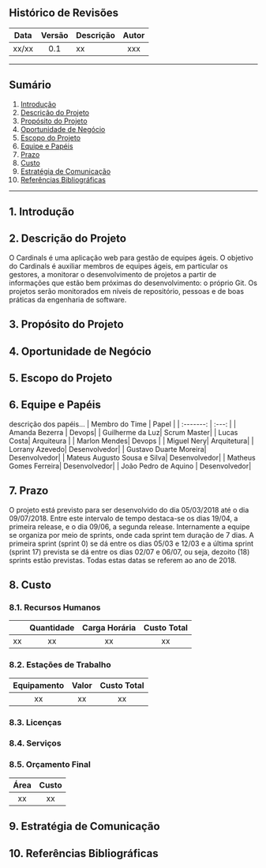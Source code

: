 ## Histórico de Revisões

| Data | Versão | Descrição | Autor |
| ---- | :----: | --------- | :---: |
| xx/xx | 0.1 | xx | xxx |

------------------------------------
## Sumário
1. [Introdução](#1-introdu%C3%A7%C3%A3o)
2. [Descrição do Projeto](#2-descri%C3%A7%C3%A3o-do-projeto)
3. [Propósito do Projeto](#3-propósito-do-projeto)
4. [Oportunidade de Negócio](#4-oportunidade-de-neg%C3%B3cio)
5. [Escopo do Projeto](#5-escopo-do-projeto)
6. [Equipe e Papéis](#6-equipe-e-pap%C3%A9is)
7. [Prazo](#7-prazo)
8. [Custo](#8-custo)
9. [Estratégia de Comunicação](#9-estrat%C3%A9gia-de-comunica%C3%A7%C3%A3o)
10. [Referências Bibliográficas](#10-refer%C3%AAncias-bibliogr%C3%A1ficas)

------------------------------------

## 1. Introdução

## 2. Descrição do Projeto

O Cardinals é uma aplicação web para gestão de equipes ágeis. O objetivo do Cardinals é auxiliar membros de equipes ágeis, em particular os gestores, a monitorar o desenvolvimento de projetos a partir de informações que estão bem próximas do desenvolvimento: o próprio Git. Os projetos serão monitorados em níveis de repositório, pessoas e de boas práticas da engenharia de software.

## 3. Propósito do Projeto

## 4. Oportunidade de Negócio

## 5. Escopo do Projeto

## 6. Equipe e Papéis
descrição dos papéis...
| Membro do Time | Papel |
| :-------: | :---: |
| Amanda Bezerra | Devops|
| Guilherme da Luz| Scrum Master|
| Lucas Costa| Arquiteura |
| Marlon Mendes| Devops |
| Miguel Nery| Arquitetura|
| Lorrany Azevedo| Desenvolvedor|
| Gustavo Duarte Moreira| Desenvolvedor|
| Mateus Augusto Sousa e Silva| Desenvolvedor|
| Matheus Gomes Ferreira| Desenvolvedor|
| João Pedro de Aquino  | Desenvolvedor|

## 7. Prazo

O projeto está previsto para ser desenvolvido do dia 05/03/2018 até o dia 09/07/2018. Entre este intervalo de tempo destaca-se os dias 19/04, a primeira release, e o dia 09/06, a segunda release. Internamente a equipe se organiza por meio de sprints, onde cada sprint tem duração de 7 dias. A primeira sprint (sprint 0) se dá entre os dias 05/03 e 12/03 e a última sprint (sprint 17) prevista se dá entre os dias 02/07 e 06/07, ou seja, dezoito (18) sprints estão previstas. Todas estas datas se referem ao ano de 2018.

## 8. Custo

### 8.1. Recursos Humanos

|      | **Quantidade** | **Carga Horária** | **Custo Total** |
| :--: | :------------: | :---------------: | :-------------: |
| xx | xx | xx | xx |

### 8.2. Estações de Trabalho

| **Equipamento** | **Valor** | **Custo Total** |
| :-------------: | :-------: | :-------------: |
| xx | xx | xx |

### 8.3. Licenças

### 8.4. Serviços

### 8.5. Orçamento Final

| **Área** | **Custo** |
| :------: | :-------: |
| xx | xx |

## 9. Estratégia de Comunicação

## 10. Referências Bibliográficas